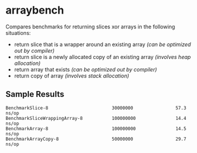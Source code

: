 # arraybench

Compares benchmarks for returning slices xor arrays in the following situations:

 - return slice that is a wrapper around an existing array *(can be optimized out by compiler)*
 - return slice is a newly allocated copy of an existing array *(involves heap allocation)*
 - return array that exists *(can be optimized out by compiler)*
 - return copy of array *(involves stack allocation)*

## Sample Results

```
BenchmarkSlice-8                        30000000                57.3 ns/op
BenchmarkSliceWrappingArray-8           100000000               14.4 ns/op
BenchmarkArray-8                        100000000               14.5 ns/op
BenchmarkArrayCopy-8                    50000000                29.7 ns/op
```
